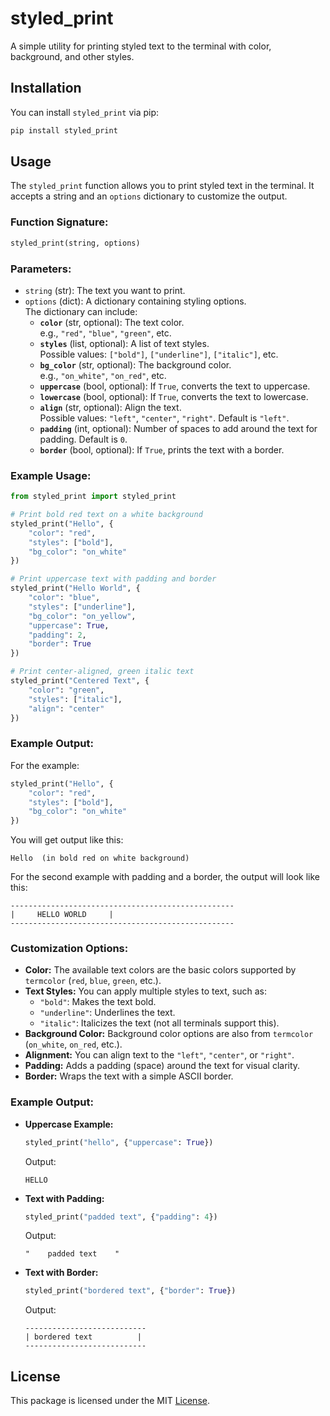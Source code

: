 # **styled_print**

A simple utility for printing styled text to the terminal with color, background, and other styles.

## **Installation**

You can install `styled_print` via pip:

```bash
pip install styled_print
```

## **Usage**

The `styled_print` function allows you to print styled text in the terminal. It accepts a string and an `options` dictionary to customize the output.

### **Function Signature:**

```python
styled_print(string, options)
```

### **Parameters:**

- `string` (str): The text you want to print.
- `options` (dict): A dictionary containing styling options.  
  The dictionary can include:
  - **`color`** (str, optional): The text color.  
    e.g., `"red"`, `"blue"`, `"green"`, etc.
  - **`styles`** (list, optional): A list of text styles.  
    Possible values: `["bold"]`, `["underline"]`, `["italic"]`, etc.
  - **`bg_color`** (str, optional): The background color.  
    e.g., `"on_white"`, `"on_red"`, etc.
  - **`uppercase`** (bool, optional): If `True`, converts the text to uppercase.
  - **`lowercase`** (bool, optional): If `True`, converts the text to lowercase.
  - **`align`** (str, optional): Align the text.  
    Possible values: `"left"`, `"center"`, `"right"`. Default is `"left"`.
  - **`padding`** (int, optional): Number of spaces to add around the text for padding. Default is `0`.
  - **`border`** (bool, optional): If `True`, prints the text with a border.

### **Example Usage:**

```python
from styled_print import styled_print

# Print bold red text on a white background
styled_print("Hello", {
    "color": "red",
    "styles": ["bold"],
    "bg_color": "on_white"
})

# Print uppercase text with padding and border
styled_print("Hello World", {
    "color": "blue",
    "styles": ["underline"],
    "bg_color": "on_yellow",
    "uppercase": True,
    "padding": 2,
    "border": True
})

# Print center-aligned, green italic text
styled_print("Centered Text", {
    "color": "green",
    "styles": ["italic"],
    "align": "center"
})
```

### **Example Output:**

For the example:

```python
styled_print("Hello", {
    "color": "red",
    "styles": ["bold"],
    "bg_color": "on_white"
})
```

You will get output like this:

```
Hello  (in bold red on white background)
```

For the second example with padding and a border, the output will look like this:

```
--------------------------------------------------
|     HELLO WORLD     |
--------------------------------------------------
```

### **Customization Options:**

- **Color:** The available text colors are the basic colors supported by `termcolor` (`red`, `blue`, `green`, etc.).
- **Text Styles:** You can apply multiple styles to text, such as:
  - `"bold"`: Makes the text bold.
  - `"underline"`: Underlines the text.
  - `"italic"`: Italicizes the text (not all terminals support this).
- **Background Color:** Background color options are also from `termcolor` (`on_white`, `on_red`, etc.).
- **Alignment:** You can align text to the `"left"`, `"center"`, or `"right"`.
- **Padding:** Adds a padding (space) around the text for visual clarity.
- **Border:** Wraps the text with a simple ASCII border.

### **Example Output:**

- **Uppercase Example:**

  ```python
  styled_print("hello", {"uppercase": True})
  ```

  Output:

  ```
  HELLO
  ```

- **Text with Padding:**

  ```python
  styled_print("padded text", {"padding": 4})
  ```

  Output:

  ```
  "    padded text    "
  ```

- **Text with Border:**

  ```python
  styled_print("bordered text", {"border": True})
  ```

  Output:

  ```
  ---------------------------
  | bordered text          |
  ---------------------------
  ```

## **License**

This package is licensed under the MIT [License](./LICENSE).
